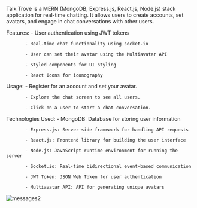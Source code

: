Talk Trove is a MERN (MongoDB, Express.js, React.js, Node.js) stack application for real-time chatting. It allows users to create accounts, set avatars, and engage in chat conversations with other users.

Features:
           - User authentication using JWT tokens
           
           - Real-time chat functionality using socket.io
           
           - User can set their avatar using the Multiavatar API
           
           - Styled components for UI styling
           
           - React Icons for iconography
           
Usage:
           - Register for an account and set your avatar.
           
           - Explore the chat screen to see all users.
           
           - Click on a user to start a chat conversation.

Technologies Used:
           - MongoDB: Database for storing user information
           
           - Express.js: Server-side framework for handling API requests
           
           - React.js: Frontend library for building the user interface
           
           - Node.js: JavaScript runtime environment for running the server
           
           - Socket.io: Real-time bidirectional event-based communication
           
           - JWT Token: JSON Web Token for user authentication
           
           - Multiavatar API: API for generating unique avatars
           
![messages2](https://github.com/ambreenzubari/Talk-Trove/assets/80945249/b10b207e-a743-4a73-9874-45af48a290e7)


